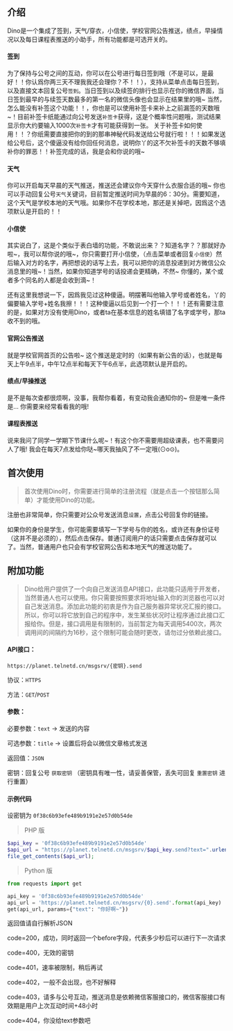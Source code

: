 ## 介绍

Dino是一个集成了签到，天气/穿衣，小信使，学校官网公告推送，绩点，早操情况以及每日课程表推送的小助手，所有功能都是可选开关的。


#### 签到
为了保持与公号之间的互动，你可以在公号进行每日签到哦（不是可以，是最好！！你认爲你两三天不理我我还会理你？不！！），支持从菜单点击每日签到，以及直接文本回复公号`签到`。当日签到以及续签的排行也显示在你的微信界面，当日签到最早的与续签天数最多的第一名的微信头像也会显示在结果里的哦~
当然，怎么能没有补签这个功能！！，你也是可以使用补签卡来补上之前漏签的天数哦~！目前补签卡纸能通过向公号发送`补签卡`获得，这是个概率性问题哦，测试结果显示你大约要输入1000次`补签卡`才有可能获得到一张。
关于补签卡如何使用！！？你纸需要直接把你的到的那串神秘代码发送给公号就行啦！！！如果发送给公号后，这个傻逼没有给你回任何消息，说明你丫的这不欠补签卡的天数不够填补你的罪恶！！补签完成的话，我是会和你说的哦~

#### 天气
你可以开启每天早晨的天气推送，推送还会建议你今天穿什么衣服合适的哦~ 你也可以手动回复公号`天气`关键词，目前暂定推送时间为早晨的6：30分。需要知道，这个天气是学校本地的天气哦。如果你不在学校本地，那还是关掉吧，因爲这个选项默认是开启的！！

#### 小信使
其实说白了，这是个类似于表白墙的功能，不敢说出来？？知道名字？？那就好办啦~，我可以帮你说的哦~，你只需要打开小信使，（点击菜单或者回复`小信使`）然后输入对方的名字，再把想说的话写上去，我可以把你的消息投递到对方微信公众消息里的哦~！当然，如果你知道学号的话投递会更精确，不然~ 你懂的，某个或者多个同名的人都是会收到滴~！

还有这里我想说一下，因爲我见过这种傻逼。明摆著叫他输入学号或者姓名，丫的偏要输入学号+姓名我擦！！！这种傻逼以后见到一个打一个！！！还有需要注意的是，如果对方没有使用Dino，或者ta在基本信息的姓名填错了名字或学号，那ta收不到的哦。


#### 官网公告推送
就是学校官网首页的公告啦~ 这个推送是定时的（如果有新公告的话），也就是每天上午9点半，中午12点半和每天下午6点半，此选项默认是开启的。


#### 绩点/早操推送
是不是每次查都很烦啊，没事，我帮你看着，有变动我会通知你的~  但是唯一条件是... 你需要来经常看看我的哦!


#### 课程表推送
说来我问了同学一学期下节课什么呢~！有这个你不需要用超级课表，也不需要问人了哦! 我会在每天7点发给你哒~哪天我抽风了不一定哦(⊙o⊙)。



## 首次使用

> 首次使用Dino时，你需要进行简单的注册流程（就是点击一个按钮那么简单）才能使用Dino的功能。

注册也非常简单，你只需要对公众号发送消息`设置`，点击公号回复你的链接。

如果你的身份是学生，你可能需要填写一下学号与你的姓名，或许还有身份证号（这并不是必须的），然后点击保存。普通订阅用户的话只需要点击保存就可以了。当然，普通用户也只会有学校官网公告和本地天气的推送功能了。


## 附加功能


> Dino给用户提供了一个向自己发送消息API接口，此功能只适用于开发者，当然普通人也可以使用。你只需要按照要求将地址输入你的浏览器也可以对自己发送消息。添加此功能的初衷是作为自己服务器异常状况汇报的接口。所以，你可以将它放到自己的程序中，发生某些状况时让程序通过此接口汇报给你。但是，接口调用是有限制的，当前暂定为每天调用5400次，两次调用间的间隔约为16秒，这个限制可能会随时更改，请勿过分依赖此接口。


#### API接口：

`https://planet.telnetd.cn/msgsrv/{密钥}.send`

协议：`HTTPS`

方法：`GET`/`POST`

#### 参数：
必要参数：`text` -> 发送的内容

可选参数：`title` -> 设置后将会以微信文章格式发送

返回值：`JSON`

密钥：回复公号 `获取密钥` （密钥具有唯一性，请妥善保管，丢失可回复 `重置密钥` 进行重置）


#### 示例代码

设密钥为 `0f38c6b93efe489b9191e2e57d0b54de`

> PHP 版
``` php
$api_key = '0f38c6b93efe489b9191e2e57d0b54de'
$api_url = "https://planet.telnetd.cn/msgsrv/$api_key.send?text=".urlencode('你好啊~')
file_get_contents($api_url);
```

> Python 版
``` python
from requests import get

api_key = '0f38c6b93efe489b9191e2e57d0b54de'
api_url = 'https://planet.telnetd.cn/msgsrv/{0}.send'.format(api_key)
get(api_url, params={"text": "你好啊~"})
```

返回值请自行解析JSON

code=200，成功，同时返回一个before字段，代表多少秒后可以进行下一次请求

code=400，无效的密钥

code=401，速率被限制，稍后再试

code=402，一般不会出现，也不好解释

code=403，请多与公号互动，推送消息是依赖微信客服接口的，微信客服接口有效期是用户上次互动时间+48小时

code=404，你没给text参数吧
